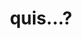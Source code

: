 ---
title: quis...?
meaning: who...? (question)
pos: pronounthird
abbgender: (m./f.)
abbgender2: masc./fem.
gender: masculine/feminine
six: y
---
